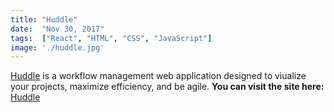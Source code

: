```yaml
---
title: "Huddle"
date:  "Nov 30, 2017"
tags:  ["React", "HTML", "CSS", "JavaScript"]
image: './huddle.jpg'
---
```


[Huddle] is a workflow management web application designed to viualize your
projects, maximize efficiency, and be agile. **You can visit the site here:** 
[Huddle]

<!--- reference links --->
[Huddle]: <https://github.com/RBoshae/ReflexManagment>
